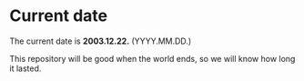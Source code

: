 # Current date

The current date is **2003.12.22.** (YYYY.MM.DD.)

This repository will be good when the world ends, so we will know how long it lasted.